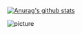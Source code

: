 [![Anurag's github stats](https://github-readme-stats.vercel.app/api?username=Zo3i&show_icons=true&theme=dark)](https://github.com/anuraghazra/github-readme-stats)


![picture](https://raw.githubusercontent.com/saadeghi/saadeghi/master/dino.gif)
